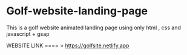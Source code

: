 # Golf-website-landing-page
This is a golf website animated landing page using only html , css and javascript  + gsap 

WEBSITE LINK  ==== >     https://golfsite.netlify.app  
